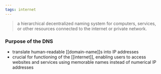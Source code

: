 ```yaml
---
tags: internet
---
```


> a hierarchical decentralized naming system for computers, services, or other resources connected to the internet or private network.

### Purpose of the DNS
- translate human-readable [[domain-name]]s into IP addresses
- crucial for functioning of the [[internet]], enabling users to access websites and services using memorable names instead of numerical IP addresses
